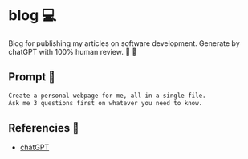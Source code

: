 # blog 💻

Blog for publishing my articles on software development.
Generate by chatGPT with 100% human review. 🤖 🚀

## Prompt 📖

```txt
Create a personal webpage for me, all in a single file. 
Ask me 3 questions first on whatever you need to know.
```

## Referencies 👀

- [chatGPT](https://chat.openai.com)
